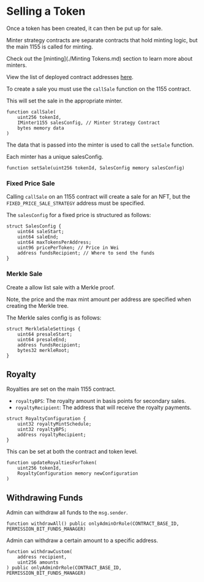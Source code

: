 # Selling a Token

Once a token has been created, it can then be put up for sale.

Minter strategy contracts are separate contracts that hold minting logic, but the main 1155 is called for minting. 

Check out the [minting](./Minting Tokens.md) section to learn more about minters.

View the list of deployed contract addresses [here](../contract-addresses.md).

To create a sale you must use the `callSale` function on the 1155 contract.

This will set the sale in the appropriate minter.

```sol
function callSale(
    uint256 tokenId,
    IMinter1155 salesConfig, // Minter Strategy Contract
    bytes memory data
) 
```

The data that is passed into the minter is used to call the `setSale` function.

Each minter has a unique salesConfig. 

```sol
function setSale(uint256 tokenId, SalesConfig memory salesConfig) 
```

### Fixed Price Sale
Calling `callSale` on an 1155 contract will create a sale for an NFT, but the `FIXED_PRICE_SALE_STRATEGY` address must be specified.

The `salesConfig` for a fixed price is structured as follows:

```sol
struct SalesConfig {
    uint64 saleStart; 
    uint64 saleEnd; 
    uint64 maxTokensPerAddress; 
    uint96 pricePerToken; // Price in Wei
    address fundsRecipient; // Where to send the funds
}
```

### Merkle Sale

Create a allow list sale with a Merkle proof.

Note, the price and the max mint amount per address are specified when creating the Merkle tree. 

The Merkle sales config is as follows:

```sol
struct MerkleSaleSettings {
    uint64 presaleStart;
    uint64 presaleEnd;
    address fundsRecipient;
    bytes32 merkleRoot;
}
```

## Royalty

Royalties are set on the main 1155 contract.

- `royaltyBPS`: The royalty amount in basis points for secondary sales.
- `royaltyRecipient`: The address that will receive the royalty payments.

```sol
struct RoyaltyConfiguration {
    uint32 royaltyMintSchedule;
    uint32 royaltyBPS;
    address royaltyRecipient;
}
```

This can be set at both the contract and token level.

```sol
function updateRoyaltiesForToken(
    uint256 tokenId, 
    RoyaltyConfiguration memory newConfiguration
)
```

## Withdrawing Funds

Admin can withdraw all funds to the `msg.sender`.

```sol
function withdrawAll() public onlyAdminOrRole(CONTRACT_BASE_ID, PERMISSION_BIT_FUNDS_MANAGER)
```

Admin can withdraw a certain amount to a specific address.

```sol
function withdrawCustom(
    address recipient, 
    uint256 amounts
) public onlyAdminOrRole(CONTRACT_BASE_ID, PERMISSION_BIT_FUNDS_MANAGER)
```